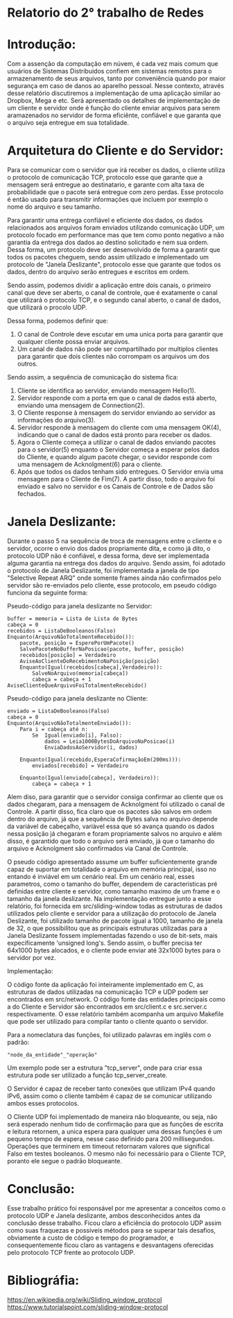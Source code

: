 # Relatorio do 2° trabalho de Redes


# Introdução:

Com a assenção da computação em núvem, é cada vez mais comum que usuários de Sistemas Distribuidos confiem em sistemas remotos para o armazenamento de seus arquivos, tanto por conveniência quando por maior segurança em caso de danos ao aparelho pessoal. Nesse contexto, através desse relatório discutiremos a implementação de uma aplicação similar ao Dropbox, Mega e etc. Será apresentado os detalhes de implementação de um cliente e servidor onde é função do cliente enviar arquivos para serem aramazenados no servidor de forma eficiênte, confiável e que garanta que o arquivo seja entregue em sua totalidade.  

# Arquitetura do Cliente e do Servidor:

Para se comunicar com o servidor que irá receber os dados, o cliente utiliza o protocolo de comunicação TCP, protocolo esse que garante que a mensagem será entregue ao destinatario, e garante com alta taxa de probabilidade que o pacote será entregue com zero perdas. Esse protocolo é então usado para transmitir informações que incluem por exemplo o nome do arquivo e seu tamanho. 

Para garantir uma entrega confiável e eficiente dos dados, os dados relacionados aos arquivos foram enviados utilizando comunicação UDP, um protocolo focado em performance mas que tem como ponto negativo a não garantia da entrega dos dados ao destino solicitado e nem sua ordem. Dessa forma, um protocolo deve ser desenvolvido de forma a garantir que todos os pacotes cheguem, sendo assim utilizado e implementado um protocolo de "Janela Deslizante", protocolo esse que garante que todos os dados, dentro do arquivo serão entregues e escritos em ordem.

Sendo assim, podemos dividir a aplicação entre dois canais, o primeiro canal que deve ser aberto, o canal de controle, que é exatamente o canal que utilizará o protocolo TCP, e o segundo canal aberto, o canal de dados, que utilizará o procolo UDP.


Dessa forma, podemos definir que:
1. O canal de Controle deve escutar em uma unica porta para garantir que qualquer cliente possa enviar arquivos.  
2. Um canal de dados não pode ser compartilhado por multiplos clientes para garantir que dois clientes não corrompam os arquivos um dos outros.

Sendo assim, a sequência de comunicação do sistema fica:

1. Cliente se identifica ao servidor, enviando mensagem Hello(1).
2. Servidor responde com a porta em que o canal de dados está aberto, enviando uma mensagem de Connection(2).
3. O Cliente response à mensagem do servidor enviando ao servidor as informações do arquivo(3).
4. Servidor responde à mensagem do cliente com uma mensagem OK(4), indicando que o canal de dados está pronto para receber os dados.
5. Agora o Cliente começa a utilizar o canal de dados enviando pacotes para o servidor(5) enquanto o Servidor começa a esperar pelos dados do Cliente, e quando algum pacote chegar, o sevidor responde com uma mensagem de Acknolgment(6) para o cliente.
6. Após que todos os dados tenham sido entregues. O Servidor envia uma mensagem para o Cliente de Fim(7). A partir disso, todo o arquivo foi enviado e salvo no servidor e os Canais de Controle e de Dados são fechados.   

# Janela Deslizante:

Durante o passo 5 na sequência de troca de mensagens entre o cliente e o servidor, ocorre o envio dos dados propriamente dita, e como já dito, o protocolo UDP não é confiável, e dessa forma, deve ser implementada alguma garantia na entrega dos dados do arquivo. Sendo assim, foi adotado o protocolo de Janela Deslizante, foi implementada a janela de tipo "Selective Repeat ARQ" onde somente frames ainda não confirmados pelo servidor são re-enviados pelo cliente, esse protocolo, em pseudo código funciona da seguinte forma:

Pseudo-código para janela deslizante no Servidor:

    buffer = memoria = Lista de Lista de Bytes
    cabeça = 0
    recebidos = ListaDeBooleanos(Falso)
    Enquanto(ArquivoNãoTotalmenteRecebido()):
        pacote, posição = EsperePorUmPacote()
        SalvePacoteNoBufferNaPosicao(pacote, buffer, posição)
        recebidos[posição] = Verdadeiro
        AviseAoClienteDoRecebimentoNaPosição(posição)
        Enquanto(Igual(recebidos[cabeça],Verdadeiro)):
            SalveNoArquivo(memoria[cabeça])
            cabeça = cabeça + 1
    AviseClienteQueArquivoFoiTotalmenteRecebido()

Pseudo-código para janela deslizante no Cliente:

    enviado = ListaDeBooleanos(Falso)
    cabeça = 0
    Enquanto(ArquivoNãoTotalmenteEnviado()):
        Para i = cabeça até n:
            Se  Igual(enviado[i], Falso):
                dados = Leia1000BytesDoArquivoNaPosicao(i)
                EnviaDadosAoServidor(i, dados)
        
        Enquanto(Igual(recebido,EsperaCofirmaçãoEm(200ms))):
            enviados[recebido] = Verdadeiro
        
        Enquanto(Igual(enviado[cabeça], Verdadeiro)):
            cabeça = cabeça + 1

Alem diso, para garantir que o servidor consiga confirmar ao cliente que os dados chegaram, para a mensagem de Acknolgment foi utilizado o canal de Controle. A partir disso, fica claro que os pacotes são salvos em ordem dentro do arquivo, já que a sequência de Bytes salva no arquivo depende da variável de cabeçalho, variàvel essa que só avança quando os dados nessa posição já chegaram e foram propriamente salvos no arquivo e além disso, é garantido que todo o arquivo será enviado, já que o tamanho do arquivo e Acknolgment são confirmados via Canal de Controle.

O pseudo código apresentado assume um buffer suficientemente grande capaz de suportar em totalidade o arquivo em memória principal, isso no entando é inviável em um cenário real. Em um cenário real, esses parametros, como o tamanho do buffer, dependem de caracteristicas pré definidas entre cliente e servidor, como tamanho maximo de um frame e o tamanho da janela deslizante. Na implementação entregue junto a esse relatório, foi fornecida em src/sliding-window todas as estruturas de dados utilizados pelo cliente e servidor para a utilização do protocolo de Janela Deslizante, foi utilizado tamanho de pacote igual a 1000, tamanho de janela de 32, o que possibilitou que as principais estruturas utilizadas para a Janela Deslizante fossem implementadas fazendo o uso de bit-sets, mais expecificamente 'unsigned long's. Sendo assim, o buffer precisa ter 64x1000 bytes alocados, e o cliente pode enviar até 32x1000 bytes para o servidor por vez.

Implementação:

O código fonte da aplicação foi inteiramente implementado em C, as estruturas de dados utilizadas na comunicação TCP e UDP podem ser encontrados em src/network. O código fonte das entidades principais como a do Cliente e Servidor são encontrados em src/client.c e src.server.c respectivamente. O esse relatório também acompanha um arquivo Makefile que pode ser utilizado para compilar tanto o cliente quanto o servidor.

Para a nomeclatura das funções, foi utilizado palavras em inglês com o padrão:

    "node_da_entidade"_"operação"

Um exemplo pode ser a estrutura "tcp_server", onde para criar essa estrutura pode ser utilizado a função tcp_server_create. 

O Servidor é capaz de receber tanto conexões que utilizam IPv4 quando IPv6, assim como o cliente também é capaz de se comunicar utilizando ambos esses protocolos. 

O Cliente UDP foi implementado de maneira não bloqueante, ou seja, não será esperado nenhum tido de confirmação para que as funções de escrita e leitura retornem, a unica espera para qualquer uma dessas funções é um pequeno tempo de espera, nesse caso definido para 200 millisegundos. Operações que terminem em timeout retornaram valores que significal Falso em testes booleanos. O mesmo não foi necessário para o Cliente TCP, poranto ele segue o padrão bloqueante.

# Conclusão:

Esse trabalho prático foi responsável por me apresentar a conceitos como o protocolo UDP e Janela deslizante, ambos desconhecidos antes da conclusão desse trabalho. Ficou claro a eficiência do protocolo UDP assim como suas fraquezas e possiveis métodos para se superar tais desafios, obviamente a custo de código e tempo do programador, e consequentemente ficou claro as vantagens e desvantagens oferecidas pelo protocolo TCP frente ao protocolo UDP.

# Bibliográfia:
https://en.wikipedia.org/wiki/Sliding_window_protocol
https://www.tutorialspoint.com/sliding-window-protocol
